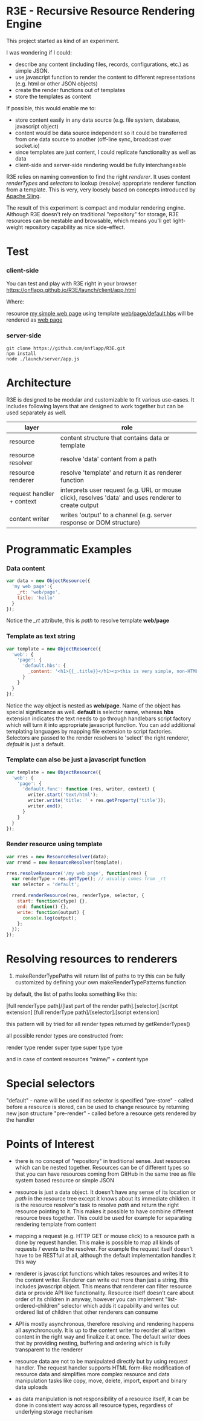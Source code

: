 # R3E - Recursive Resource Rendering Engine

This project started as kind of an experiment.

I was wondering if I could:
- describe any content (including files, records, configurations, etc.) as simple JSON.
- use javascript function to render the content to different representations (e.g. html or other JSON objects)
- create the render functions out of templates
- store the templates as content

If possible, this would enable me to:
- store content easily in any data source (e.g. file system, database, javascript object)
- content would be data source independent so it could be transferred from one data source to another (off-line sync, broadcast over socket.io)
- since templates are just content, I could replicate functionality as well as data
- client-side and server-side rendering would be fully interchangeable

R3E relies on naming convention to find the right *renderer*. It uses content *renderTypes* and *selectors* to lookup (resolve) appropriate renderer function from a template. This is very, very loosely based on concepts introduced by [Apache Sling](https://sling.apache.org/documentation/the-sling-engine/url-to-script-resolution.html).

The result of this experiment is compact and modular rendering engine.
Although R3E doesn't rely on traditional "repository" for storage, R3E resources can be nestable and browsable, which means you'll get light-weight repository capability as nice side-effect.

# Test

### client-side

You can test and play with R3E right in your browser https://onflapp.github.io/R3E/launch/client/app.html

Where:

resource <a href="https://onflapp.github.io/R3E/launch/client/app.html#/content/my%20simple%20web%20page.x-res-list" target="_blank">my simple web page</a>
using template <a href="https://onflapp.github.io/R3E/launch/client/app.html#/user-templates/web/page/default.hbs.x-edit" target="_blank">web/page/default.hbs</a>
will be rendered as <a href="https://onflapp.github.io/R3E/launch/client/app.html#/content/my%20simple%20web%20page">web page</a>

### server-side

```
git clone https://github.com/onflapp/R3E.git
npm install
node ./launch/server/app.js
```

# Architecture

R3E is designed to be modular and customizable to fit various use-cases. It includes following layers that are designed to work together but can be used separately as well.

| layer                      | role                                                                                                  |
| -------------------------- | ----------------------------------------------------------------------------------------------------- |
| resource                   | content structure that contains data or template                                                      |
| resource resolver          | resolve 'data' content from a path                                                                    |
| resource renderer          | resolve 'template' and return it as renderer function                                                 |
| request handler + context  | interprets user request (e.g. URL or mouse click), resolves 'data' and uses renderer to create output |
| content writer             | writes 'output' to a channel (e.g. server response or DOM structure)                                  |

# Programmatic Examples

### Data content

```javascript
var data = new ObjectResource({
  'my web page':{
    _rt: 'web/page',
    title: 'hello'
  }
});

```

Notice the *_rt* attribute, this is *path* to resolve template **web/page**


### Template as text string

```javascript
var template = new ObjectResource({
  'web': {
    'page': {
      'default.hbs': {
        _content: '<h1>{{_.title}}</h1><p>this is very simple, non-HTML-compliant page</p>'
      }
    }
  }
});

```

Notice the way object is nested as **web/page**. Name of the object has special significance as well. **default** is selector name, whereas **hbs** extension indicates the text needs to go through handlebars script factory which will turn it into appropriate javascript function. You can add additional templating languages by mapping file extension to script factories. Selectors are passed to the render resolvers to 'select' the right renderer, *default* is just a default.

### Template can also be just a javascript function

```javascript
var template = new ObjectResource({
  'web': {
    'page': {
      'default.func': function (res, writer, context) {
        writer.start('text/html');
        writer.write('title: ' + res.getProperty('title'));
        writer.end();
      }
    }
  }
});

```

### Render resource using template

```javascript
var rres = new ResourceResolver(data);
var rrend = new ResourceResolver(template);

rres.resolveResource('/my web page', function(res) {
  var renderType = res.getType(); // usually comes from _rt
  var selector = 'default';

  rrend.renderResource(res, renderType, selector, {
    start: function(ctype) {},
    end: function() {},
    write: function(output) {
      console.log(output);
    };
  });
});

```

# Resolving resources to renderers

1. makeRenderTypePaths will return list of paths to try
this can be fully customized by defining your own makeRenderTypePatterns function

by default, the list of paths looks something like this:

[full renderType path]/[last part of the render path].[selector].[scritpt extension]
[full renderType path]/[selector].[script extension]

this pattern will by tried for all render types returned by getRenderTypes()

all possible render types are constructed from:

render type
render super type
super type
type

and in case of content resources
"mime/" + content type

# Special selectors

"default" - name will be used if no selector is specified
"pre-store" - called before a resource is stored, can be used to change resource by returning new json structure
"pre-render" - called before a resource gets rendered by the handler

# Points of Interest

- there is no concept of "repository" in traditional sense. Just resources which can be nested together. Resources can be of different types so that you can have resources coming from GitHub in the same tree as file system based resource or simple JSON

- resource is just a data object. It doesn't have any sense of its location or *path* in the resource tree except it knows about its immediate children. It is the resource resolver's task to resolve *path* and return the right resource pointing to it. This makes it possible to have combine different resource trees together. This could be used for example for separating rendering template from content

- mapping a request (e.g. HTTP GET or mouse click) to a resource path is done by request handler. This make is possible to map all kinds of requests / events to the resolver. For example the request itself doesn't have to be RESTfull at all, although the default implementation handles it this way

- renderer is javascript functions which takes resources and writes it to the content writer. Renderer can write out more than just a string, this includes javascript object. This means that renderer can filter resource data or provide API like functionality. Resource itself doesn't care about order of its children in anyway, however you can implement "list-ordered-children" selector which adds it capability and writes out ordered list of children that other renderers can consume

- API is mostly asynchronous, therefore resolving and rendering happens all asynchronously. It is up to the content writer to reorder all written content in the right way and finalize it at once. The default writer does that by providing nesting, buffering and ordering which is fully transparent to the renderer

- resource data are not to be manipulated directly but by using request handler. The request handler supports HTML form-like modification of resource data and simplifies more complex resource and data manipulation tasks like copy, move, delete, import, export and binary data uploads

- as data manipulation is not responsibility of a resource itself, it can be done in consistent way across all resource types, regardless of underlying storage mechanism
